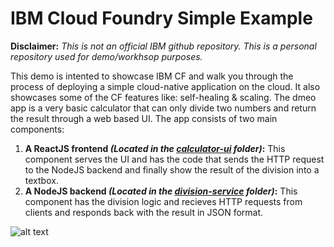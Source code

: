 # IBM Cloud Foundry Simple Example

**Disclaimer:** *This is not an official IBM github repository. This is a personal repository used for demo/workhsop purposes.*

This demo is intented to showcase IBM CF and walk you through the process of deploying a simple cloud-native application on the cloud. It also showcases some of the CF features like: self-healing & scaling. The dmeo app is a very basic calculator that can only divide two numbers and return the result through a web based UI. The app consists of two main components:

1. **A ReactJS frontend *(Located in the [calculator-ui](https://github.com/usfngm/cf_workshop/tree/master/calculator-ui) folder)*:** This component serves the UI and has the code that sends the HTTP request to the NodeJS backend and finally show the result of the division into a textbox.
2. **A NodeJS backend  *(Located in the [division-service](https://github.com/usfngm/cf_workshop/tree/master/division-service) folder)*:** This component has the division logic and recieves HTTP requests from clients and responds back with the result in JSON format.

![alt text](https://github.com/usfngm/cf_workshop/blob/master/imgs/img_1.png "Simple Architecture")
